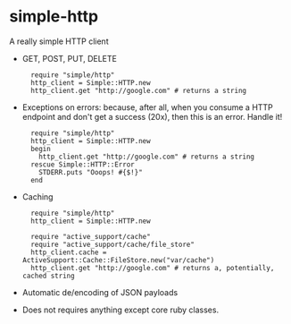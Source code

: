 # simple-http

A really simple HTTP client

- GET, POST, PUT, DELETE

        require "simple/http"
        http_client = Simple::HTTP.new
        http_client.get "http://google.com" # returns a string

- Exceptions on errors: because, after all, when you consume a HTTP endpoint and don't
  get a success (20x), then this is an error. Handle it!

        require "simple/http"
        http_client = Simple::HTTP.new
        begin
          http_client.get "http://google.com" # returns a string
        rescue Simple::HTTP::Error
          STDERR.puts "Ooops! #{$!}"
        end
 
- Caching

        require "simple/http"
        http_client = Simple::HTTP.new

        require "active_support/cache"
        require "active_support/cache/file_store"
        http_client.cache = ActiveSupport::Cache::FileStore.new("var/cache")
        http_client.get "http://google.com" # returns a, potentially, cached string

- Automatic de/encoding of JSON payloads

- Does not requires anything except core ruby classes.